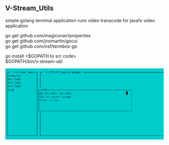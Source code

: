 ## V-Stream_Utils

simple golang terminal application runs video transcode for javafx video application

go get github.com/magiconair/properties  
go get github.com/jroimartin/gocui  
go get github.com/nsf/termbox-go

go install <$GOPATH to src code>  
$GOPATH/bin/v-stream-util

![Screenshot demo](https://github.com/nsavageJVM/v-stream-util/blob/master/screenshot/demo.png)





